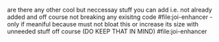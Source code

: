 are there any other cool but neccessay stuff you can add i.e. not already added and off course not breaking any exisitng code #file:joi-enhancer - only if meaniful because must not bloat this or increase its size with unneeded stuff off course (DO KEEP THAT IN MIND) #file:joi-enhancer